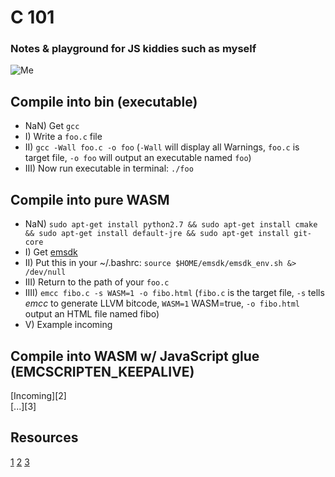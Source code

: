 # C 101
### Notes & playground for JS kiddies such as myself

![Me](https://i.ibb.co/PFq8Lph/c.png)

## Compile into bin (executable)
- NaN) Get `gcc`
- I) Write a `foo.c` file
- II) `gcc -Wall foo.c -o foo` (`-Wall` will display all Warnings, `foo.c` is target file, `-o foo` will output an executable named `foo`)
- III) Now run executable in terminal: `./foo`

## Compile into pure WASM
- NaN) `sudo apt-get install python2.7 && sudo apt-get install cmake && sudo apt-get install default-jre && sudo apt-get install git-core`
- I) Get [emsdk](https://emscripten.org/docs/getting_started/downloads.html#platform-specific-notes)
- II) Put this in your ~/.bashrc: `source $HOME/emsdk/emsdk_env.sh &> /dev/null`
- III) Return to the path of your `foo.c`
- IIII) `emcc fibo.c -s WASM=1 -o fibo.html` (`fibo.c` is the target file, `-s` tells *emcc* to generate LLVM bitcode, `WASM=1` WASM=true, `-o fibo.html` output an HTML file named fibo)
- V) Example incoming

## Compile into WASM w/ JavaScript glue (EMCSCRIPTEN_KEEPALIVE)
[Incoming][2]  
[...][3]

## Resources

[1](https://github.com/mbasso/awesome-wasm#javascript-family)
[2](https://tutorialzine.com/2017/06/getting-started-with-web-assembly)
[3](https://flaviocopes.com/webassembly/)